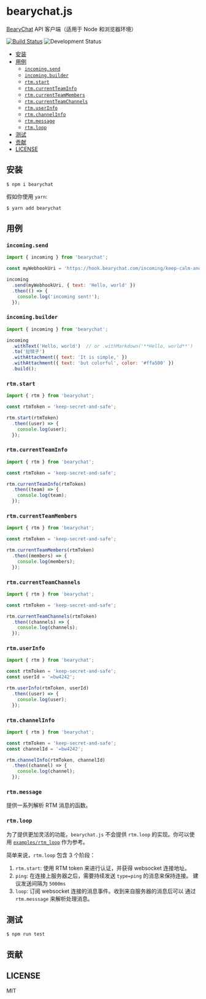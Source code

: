 # bearychat.js

[BearyChat][] API 客户端（适用于 Node 和浏览器环境）

[![Build Status](https://travis-ci.org/bearyinnovative/bearychat.js.svg)](https://travis-ci.org/bearyinnovative/bearychat.js)
![Development Status](https://img.shields.io/badge/status-WIP-yellow.svg?style=flat-square)

[BearyChat]: https://bearychat.com

<!-- toc -->

- [安装](#%E5%AE%89%E8%A3%85)
- [用例](#%E7%94%A8%E4%BE%8B)
  * [`incoming.send`](#incomingsend)
  * [`incoming.builder`](#incomingbuilder)
  * [`rtm.start`](#rtmstart)
  * [`rtm.currentTeamInfo`](#rtmcurrentteaminfo)
  * [`rtm.currentTeamMembers`](#rtmcurrentteammembers)
  * [`rtm.currentTeamChannels`](#rtmcurrentteamchannels)
  * [`rtm.userInfo`](#rtmuserinfo)
  * [`rtm.channelInfo`](#rtmchannelinfo)
  * [`rtm.message`](#rtmmessage)
  * [`rtm.loop`](#rtmloop)
- [测试](#%E6%B5%8B%E8%AF%95)
- [贡献](#%E8%B4%A1%E7%8C%AE)
- [LICENSE](#license)

<!-- tocstop -->

## 安装

```
$ npm i bearychat
```

假如你使用 `yarn`:

```
$ yarn add bearychat
```

## 用例

### `incoming.send`

```javascript
import { incoming } from 'bearychat';

const myWebhookUri = 'https://hook.bearychat.com/incoming/keep-calm-and-pusing';

incoming
  .send(myWebhookUri, { text: 'Hello, world' })
  .then(() => {
    console.log('incoming sent!');
  });
```

### `incoming.builder`

```javascript
import { incoming } from 'bearychat';

incoming
  .withText('Hello, world')  // or .withMarkdown('**Hello, world**')
  .to('扯犊子')
  .withAttachment({ text: 'It is simple,' })
  .withAttachment({ text: 'but colorful', color: '#ffa500' })
  .build();
```

### `rtm.start`

```javascript
import { rtm } from 'bearychat';

const rtmToken = 'keep-secret-and-safe';

rtm.start(rtmToken)
  .then((user) => {
    console.log(user);
  });
```

### `rtm.currentTeamInfo`

```javascript
import { rtm } from 'bearychat';

const rtmToken = 'keep-secret-and-safe';

rtm.currentTeamInfo(rtmToken)
  .then((team) => {
    console.log(team);
  });
```

### `rtm.currentTeamMembers`

```javascript
import { rtm } from 'bearychat';

const rtmToken = 'keep-secret-and-safe';

rtm.currentTeamMembers(rtmToken)
  .then((members) => {
    console.log(members);
  });
```

### `rtm.currentTeamChannels`

```javascript
import { rtm } from 'bearychat';

const rtmToken = 'keep-secret-and-safe';

rtm.currentTeamChannels(rtmToken)
  .then((channels) => {
    console.log(channels);
  });
```

### `rtm.userInfo`

```javascript
import { rtm } from 'bearychat';

const rtmToken = 'keep-secret-and-safe';
const userId = '=bw4242';

rtm.userInfo(rtmToken, userId)
  .then((user) => {
    console.log(user);
  });
```

### `rtm.channelInfo`

```javascript
import { rtm } from 'bearychat';

const rtmToken = 'keep-secret-and-safe';
const channelId = '=bw4242';

rtm.channelInfo(rtmToken, channelId)
  .then((channel) => {
    console.log(channel);
  });
```

### `rtm.message`

提供一系列解析 RTM 消息的函数。

### `rtm.loop`

为了提供更加灵活的功能，`bearychat.js` 不会提供 `rtm.loop` 的实现。你可以使用
[`examples/rtm_loop`](./examples/rtm_loop) 作为参考。

简单来说，`rtm.loop` 包含 3 个阶段：

1. `rtm.start`: 使用 RTM token 来进行认证，并获得 websocket 连接地址。
2. `ping`: 在连接上服务器之后，需要持续发送 `type=ping` 的消息来保持连接。
建议发送间隔为 `5000ms`
3. `loop`: 订阅 websocket 连接的消息事件。收到来自服务器的消息后可以
通过 `rtm.messsage` 来解析处理消息。

## 测试

```
$ npm run test
```

## 贡献

## LICENSE

MIT
